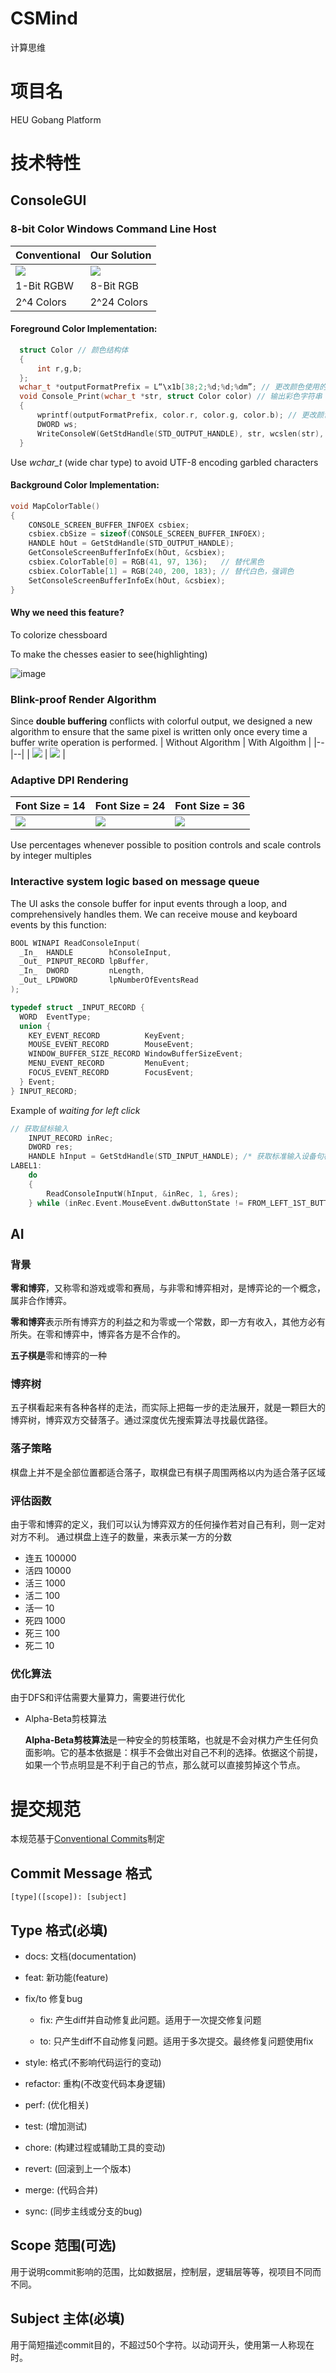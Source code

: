 # CSMind
计算思维
# 项目名
HEU Gobang Platform
# 技术特性
## ConsoleGUI
### 8-bit Color Windows Command Line Host
| Conventional | Our Solution |
|--|--|
| <img src="https://user-images.githubusercontent.com/36219016/230775519-656c54e3-bac7-4e0c-aa59-d02639820205.png"> | <img src="https://user-images.githubusercontent.com/36219016/230775522-db09bfe2-b7d0-453d-b796-5e11a0ca0c87.png"> |
| 1-Bit RGBW | 8-Bit RGB |
| 2^4 Colors | 2^24 Colors |

#### Foreground Color Implementation:
```c
  struct Color // 颜色结构体
  {
      int r,g,b;
  };
  wchar_t *outputFormatPrefix = L“\x1b[38;2;%d;%d;%dm”; // 更改颜色使用的输出前缀
  void Console_Print(wchar_t *str, struct Color color) // 输出彩色字符串
  {
      wprintf(outputFormatPrefix, color.r, color.g, color.b); // 更改颜色
      DWORD ws;
      WriteConsoleW(GetStdHandle(STD_OUTPUT_HANDLE), str, wcslen(str), &ws, NULL); // 输出字符串
  }
```
Use _wchar_t_ (wide char type) to avoid UTF-8 encoding garbled characters

#### Background Color Implementation:
```c
void MapColorTable()
{
    CONSOLE_SCREEN_BUFFER_INFOEX csbiex;
    csbiex.cbSize = sizeof(CONSOLE_SCREEN_BUFFER_INFOEX);
    HANDLE hOut = GetStdHandle(STD_OUTPUT_HANDLE);
    GetConsoleScreenBufferInfoEx(hOut, &csbiex);
    csbiex.ColorTable[0] = RGB(41, 97, 136);   // 替代黑色
    csbiex.ColorTable[1] = RGB(240, 200, 183); // 替代白色，强调色
    SetConsoleScreenBufferInfoEx(hOut, &csbiex);
}
```
#### Why we need this feature?
To colorize chessboard 

To make the chesses easier to see(highlighting)

![image](https://user-images.githubusercontent.com/36219016/230775739-b9264efd-b3c3-47c9-9d9b-16e47329a390.png)

### Blink-proof Render Algorithm
Since __double buffering__ conflicts with colorful output, we designed a new algorithm to ensure that the same pixel is written only once every time a buffer write operation is performed.
| Without Algorithm | With Algoithm |
|--|--|
| <img src="https://github.com/ZJZ0405/CSMind/blob/develop/static/2023-04-08%2022-45-05%2000_00_18-00_00_21~1.gif"> | <img src="https://github.com/ZJZ0405/CSMind/blob/develop/static/2023-04-08%2022-45-05%2000_00_18-00_00_21.gif"> |

### Adaptive DPI Rendering  
| Font Size = 14 | Font Size = 24 | Font Size = 36 |
|--|--|--|
| <img src="https://user-images.githubusercontent.com/36219016/230775867-e1c9663b-6982-46e0-b719-437b8d205475.png"> | <img src="https://user-images.githubusercontent.com/36219016/230775870-5863197c-872c-45b0-9c55-bd50a3a72a81.png"> | <img src="https://user-images.githubusercontent.com/36219016/230775872-d81a71a8-9465-41a3-9775-571252bd6b65.png"> |

Use percentages whenever possible to position controls and scale controls by integer multiples

### Interactive system logic based on message queue
The UI asks the console buffer for input events through a loop, and comprehensively handles them.
We can receive mouse and keyboard events by this function:
```c
BOOL WINAPI ReadConsoleInput(
  _In_  HANDLE        hConsoleInput,
  _Out_ PINPUT_RECORD lpBuffer,
  _In_  DWORD         nLength,
  _Out_ LPDWORD       lpNumberOfEventsRead
);

typedef struct _INPUT_RECORD {
  WORD  EventType;
  union {
    KEY_EVENT_RECORD          KeyEvent;
    MOUSE_EVENT_RECORD        MouseEvent;
    WINDOW_BUFFER_SIZE_RECORD WindowBufferSizeEvent;
    MENU_EVENT_RECORD         MenuEvent;
    FOCUS_EVENT_RECORD        FocusEvent;
  } Event;
} INPUT_RECORD;
```
Example of _waiting for left click_
```c
// 获取鼠标输入
    INPUT_RECORD inRec;
    DWORD res;
    HANDLE hInput = GetStdHandle(STD_INPUT_HANDLE); /* 获取标准输入设备句柄*/
LABEL1:
    do
    {
        ReadConsoleInputW(hInput, &inRec, 1, &res);
    } while (inRec.Event.MouseEvent.dwButtonState != FROM_LEFT_1ST_BUTTON_PRESSED);
```
## AI
### 背景
**零和博弈**，又称零和游戏或零和赛局，与非零和博弈相对，是博弈论的一个概念，属非合作博弈。

**零和博弈**表示所有博弈方的利益之和为零或一个常数，即一方有收入，其他方必有所失。在零和博弈中，博弈各方是不合作的。

**五子棋是**零和博弈的一种
### 博弈树
五子棋看起来有各种各样的走法，而实际上把每一步的走法展开，就是一颗巨大的博弈树，博弈双方交替落子。通过深度优先搜索算法寻找最优路径。
### 落子策略
棋盘上并不是全部位置都适合落子，取棋盘已有棋子周围两格以内为适合落子区域
### 评估函数
由于零和博弈的定义，我们可以认为博弈双方的任何操作若对自己有利，则一定对对方不利。
通过棋盘上连子的数量，来表示某一方的分数
- 连五 100000
- 活四 10000
- 活三 1000
- 活二 100
- 活一 10
- 死四 1000
- 死三 100
- 死二 10
### 优化算法
由于DFS和评估需要大量算力，需要进行优化
- Alpha-Beta剪枝算法

  **Alpha-Beta剪枝算法**是一种安全的剪枝策略，也就是不会对棋力产生任何负面影响。它的基本依据是：棋手不会做出对自己不利的选择。依据这个前提，如果一个节点明显是不利于自己的节点，那么就可以直接剪掉这个节点。



# 提交规范

本规范基于[Conventional Commits](https://www.conventionalcommits.org/en/v1.0.0/)制定

## Commit Message 格式

`[type]([scope]): [subject]`

## Type 格式(必填)

- docs: 文档(documentation)

- feat: 新功能(feature)

- fix/to 修复bug

  - fix: 产生diff并自动修复此问题。适用于一次提交修复问题

  - to: 只产生diff不自动修复问题。适用于多次提交。最终修复问题使用fix

- style: 格式(不影响代码运行的变动)

- refactor: 重构(不改变代码本身逻辑)

- perf: (优化相关)

- test: (增加测试)

- chore: (构建过程或辅助工具的变动)

- revert: (回滚到上一个版本)

- merge: (代码合并)

- sync: (同步主线或分支的bug)

## Scope 范围(可选)

用于说明commit影响的范围，比如数据层，控制层，逻辑层等等，视项目不同而不同。

## Subject 主体(必填)

用于简短描述commit目的，不超过50个字符。以动词开头，使用第一人称现在时。

